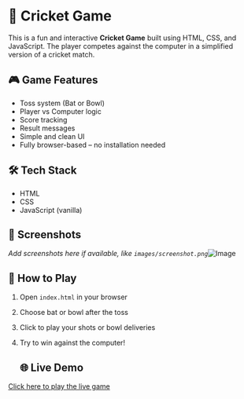 # 🏏 Cricket Game

This is a fun and interactive **Cricket Game** built using HTML, CSS, and JavaScript. The player competes against the computer in a simplified version of a cricket match.

## 🎮 Game Features
- Toss system (Bat or Bowl)
- Player vs Computer logic
- Score tracking
- Result messages
- Simple and clean UI
- Fully browser-based – no installation needed

## 🛠️ Tech Stack
- HTML
- CSS
- JavaScript (vanilla)

## 📸 Screenshots
_Add screenshots here if available, like `images/screenshot.png`_![Image](https://github.com/user-attachments/assets/696bb977-2c69-4365-af97-61ff8a0f4df3)

## 🚀 How to Play
1. Open `index.html` in your browser
2. Choose bat or bowl after the toss
3. Click to play your shots or bowl deliveries
4. Try to win against the computer!


   ## 🌐 Live Demo
[Click here to play the live game](https://tusharpanwar000.github.io/cricket-game/)
